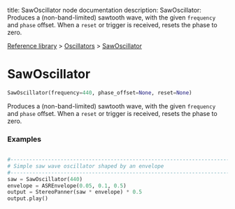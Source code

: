 title: SawOscillator node documentation
description: SawOscillator: Produces a (non-band-limited) sawtooth wave, with the given `frequency` and `phase` offset. When a `reset` or trigger is received, resets the phase to zero.

[Reference library](../../index.md) > [Oscillators](../index.md) > [SawOscillator](index.md)

# SawOscillator

```python
SawOscillator(frequency=440, phase_offset=None, reset=None)
```

Produces a (non-band-limited) sawtooth wave, with the given `frequency` and `phase` offset. When a `reset` or trigger is received, resets the phase to zero.

### Examples

```python

#-------------------------------------------------------------------------------
# Simple saw wave oscillator shaped by an envelope
#-------------------------------------------------------------------------------
saw = SawOscillator(440)
envelope = ASREnvelope(0.05, 0.1, 0.5)
output = StereoPanner(saw * envelope) * 0.5
output.play()

```

